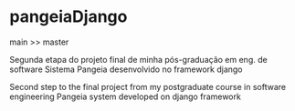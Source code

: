 # pangeiaDjango

main >> master

Segunda etapa do projeto final de minha pós-graduação em eng. de software Sistema Pangeia desenvolvido no framework django

Second step to the final project from my postgraduate course in software engineering Pangeia system developed on django framework
